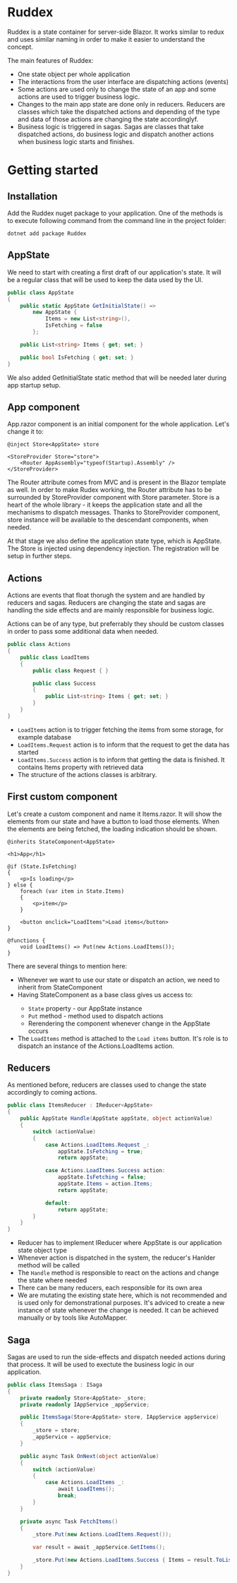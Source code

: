 # Ruddex
Ruddex is a state container for server-side Blazor. It works similar to redux and uses similar naming in order to make it easier to understand the concept.

The main features of Ruddex:
* One state object per whole application
* The interactions from the user interface are dispatching actions (events)
* Some actions are used only to change the state of an app and some actions are used to trigger business logic.
* Changes to the main app state are done only in reducers. Reducers are classes which take the dispatched actions and depending of the type and data of those actions are changing the state accordinglyf.
* Business logic is triggered in sagas. Sagas are classes that take dispatched actions, do business logic and dispatch another actions when business logic starts and finishes.

# Getting started

## Installation
Add the Ruddex nuget package to your application. One of the methods is to execute following command from the command line in the project folder:
```
dotnet add package Ruddex
```

## AppState
We need to start with creating a first draft of our application's state. It will be a regular class that will be used to keep the data used by the UI.

```C#
public class AppState
{
    public static AppState GetInitialState() =>
        new AppState {
            Items = new List<string>(),
            IsFetching = false
        };

    public List<string> Items { get; set; }

    public bool IsFetching { get; set; }
}
```

We also added GetInitialState static method that will be needed later during app startup setup.

## App component

App.razor component is an initial component for the whole application. Let's change it to:

```razor
@inject Store<AppState> store

<StoreProvider Store="store">
    <Router AppAssembly="typeof(Startup).Assembly" />
</StoreProvider>
```

The Router attribute comes from MVC and is present in the Blazor template as well. In order to make Rudex working, the Router attribute has to be surrounded by StoreProvider component with Store parameter. Store is a heart of the whole library - it keeps the application state and all the mechanisms to dispatch messages. Thanks to StoreProvider component, store instance will be available to the descendant components, when needed.

At that stage we also define the application state type, which is AppState. The Store<AppState> is injected using dependency injection. The registration will be setup in further steps.

## Actions

Actions are events that float thorugh the system and are handled by reducers and sagas. Reducers are changing the state and sagas are handling the side effects and are mainly responsible for business logic.

Actions can be of any type, but preferrably they should be custom classes in order to pass some additional data when needed.

```C#
public class Actions
{
    public class LoadItems
    {
        public class Request { }

        public class Success
        {
            public List<string> Items { get; set; }
        }
    }
}
```

* `LoadItems` action is to trigger fetching the items from some storage, for example database
* `LoadItems.Request` action is to inform that the request to get the data has started
* `LoadItems.Success` action is to inform that getting the data is finished. It contains Items property with retrieved data
* The structure of the actions classes is arbitrary.

## First custom component

Let's create a custom component and name it Items.razor. It will show the elements from our state and have a button to load those elements. When the elements are being fetched, the loading indication should be shown.

```razor
@inherits StateComponent<AppState>

<h1>App</h1>

@if (State.IsFetching)
{
    <p>Is loading</p>
} else {
    foreach (var item in State.Items)
    {
        <p>item</p>
    }

    <button onclick="LoadItems">Load items</button>
}

@functions {
    void LoadItems() => Put(new Actions.LoadItems());
}
```

There are several things to mention here:
* Whenever we want to use our state or dispatch an action,  we need to inherit from StateComponent<AppState>
* Having StateComponent<AppState> as a base class gives us access to:
    - `State` property - our AppState instance
    - `Put` method - method used to dispatch actions
    - Rerendering the component whenever change in the AppState occurs
* The `LoadItems` method is attached to the `Load items` button. It's role is to dispatch an instance of the Actions.LoadItems action.

## Reducers

As mentioned before, reducers are classes used to change the state accordingly to coming actions.

```C#
public class ItemsReducer : IReducer<AppState>
{
    public AppState Handle(AppState appState, object actionValue)
    {
        switch (actionValue)
        {
            case Actions.LoadItems.Request _:
                appState.IsFetching = true;
                return appState;

            case Actions.LoadItems.Success action:
                appState.IsFetching = false;
                appState.Items = action.Items;
                return appState;

            default:
                return appState;
        }
    }
}
```

* Reducer has to implement IReducer<AppState> where AppState is our application state object type
* Whenever action is dispatched in the system, the reducer's Hanlder method will be called
* The `Handle` method is responsible to react on the actions and change the state where needed
* There can be many reducers, each responsible for its own area
* We are mutating the existing state here, which is not recommended and is used only for demonstrational purposes. It's adviced to create a new instance of state whenever the change is needed. It can be achieved manually or by tools like AutoMapper.
    
## Saga

Sagas are used to run the side-effects and dispatch needed actions during that process. It will be used to exectute the business logic in our application.

```C#
public class ItemsSaga : ISaga
{
    private readonly Store<AppState> _store;
    private readonly IAppService _appService;

    public ItemsSaga(Store<AppState> store, IAppService appService)
    {
        _store = store;
        _appService = appService;
    }

    public async Task OnNext(object actionValue)
    {
        switch (actionValue)
        {
            case Actions.LoadItems _:
                await LoadItems();
                break;
        }
    }

    private async Task FetchItems()
    {
        _store.Put(new Actions.LoadItems.Request());

        var result = await _appService.GetItems();

        _store.Put(new Actions.LoadItems.Success { Items = result.ToList() });
    }
}
```
